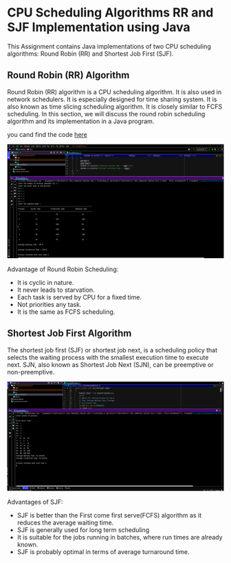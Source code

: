 # CPU Scheduling Algorithms RR and SJF Implementation using Java

This Assignment contains Java implementations of two CPU scheduling algorithms: Round Robin (RR) and Shortest Job First (SJF).

## Round Robin (RR) Algorithm
Round Robin (RR) algorithm is a CPU scheduling algorithm. It is also used in network schedulers. It is especially designed for time sharing system. It is also known as time slicing scheduling algorithm. It is closely similar to FCFS scheduling. In this section, we will discuss the round robin scheduling algorithm and its implementation in a Java program.

you cand find the code <a href="https://github.com/7ANOTIKOV/OS-assignment/blob/main/src/RoundRobin.java">here</a>

![My Image](RR%20output.png)

Advantage of Round Robin Scheduling:
+ It is cyclic in nature.
+ It never leads to starvation.
+ Each task is served by CPU for a fixed time.
+ Not priorities any task.
+ It is the same as FCFS scheduling.



## Shortest Job First Algorithm
The shortest job first (SJF) or shortest job next, is a scheduling policy that selects the waiting process with the smallest execution time to execute next. SJN, also known as Shortest Job Next (SJN), can be preemptive or non-preemptive. 

![My Image](SJF%20output.png)

Advantages of SJF:
+ SJF is better than the First come first serve(FCFS) algorithm as it reduces the average waiting time.
+ SJF is generally used for long term scheduling
+ It is suitable for the jobs running in batches, where run times are already known.
+ SJF is probably optimal in terms of average turnaround time.

